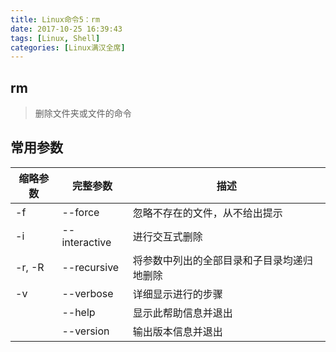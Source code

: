```yaml
---
title: Linux命令5：rm
date: 2017-10-25 16:39:43
tags: [Linux, Shell]
categories: [Linux满汉全席]
---
```


## rm

> 删除文件夹或文件的命令

## 常用参数

| 缩略参数 | 完整参数  | 描述
| --- | --- | ---
| -f | --force    | 忽略不存在的文件，从不给出提示
| -i | --interactive | 进行交互式删除
| -r, -R | --recursive  | 将参数中列出的全部目录和子目录均递归地删除
| -v | --verbose   | 详细显示进行的步骤
| | --help   |  显示此帮助信息并退出
| | --version | 输出版本信息并退出
